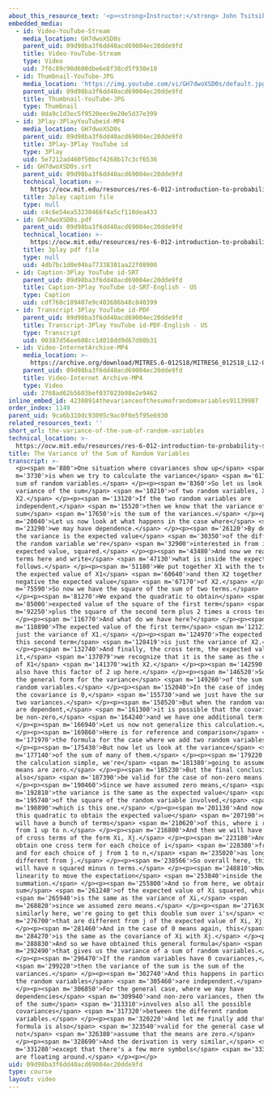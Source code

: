 ```yaml
---
about_this_resource_text: '<p><strong>Instructor:</strong> John Tsitsiklis</p>'
embedded_media:
  - id: Video-YouTube-Stream
    media_location: GH7dwoXSD0s
    parent_uid: 09d98ba3f6dd40acd69004ec20dde9fd
    title: Video-YouTube-Stream
    type: Video
    uid: 7f6c89c90d600dbe6e8f38cd5f930e10
  - id: Thumbnail-YouTube-JPG
    media_location: 'https://img.youtube.com/vi/GH7dwoXSD0s/default.jpg'
    parent_uid: 09d98ba3f6dd40acd69004ec20dde9fd
    title: Thumbnail-YouTube-JPG
    type: Thumbnail
    uid: 8da9c1d3ec5f9520eec9e20e5d37e399
  - id: 3Play-3PlayYouTubeid-MP4
    media_location: GH7dwoXSD0s
    parent_uid: 09d98ba3f6dd40acd69004ec20dde9fd
    title: 3Play-3Play YouTube id
    type: 3Play
    uid: 5e7212ad460f50bcf4268b17c3cf6536
  - id: GH7dwoXSD0s.srt
    parent_uid: 09d98ba3f6dd40acd69004ec20dde9fd
    technical_location: >-
      https://ocw.mit.edu/resources/res-6-012-introduction-to-probability-spring-2018/part-i-the-fundamentals/the-variance-of-the-sum-of-random-variables/GH7dwoXSD0s.srt
    title: 3play caption file
    type: null
    uid: c4c6e54ea53230466f4a5cf110dea433
  - id: GH7dwoXSD0s.pdf
    parent_uid: 09d98ba3f6dd40acd69004ec20dde9fd
    technical_location: >-
      https://ocw.mit.edu/resources/res-6-012-introduction-to-probability-spring-2018/part-i-the-fundamentals/the-variance-of-the-sum-of-random-variables/GH7dwoXSD0s.pdf
    title: 3play pdf file
    type: null
    uid: 4db7bc1d0e94ba77338301aa22f08900
  - id: Caption-3Play YouTube id-SRT
    parent_uid: 09d98ba3f6dd40acd69004ec20dde9fd
    title: Caption-3Play YouTube id-SRT-English - US
    type: Caption
    uid: cdf760c189407e9c403686b48c840399
  - id: Transcript-3Play YouTube id-PDF
    parent_uid: 09d98ba3f6dd40acd69004ec20dde9fd
    title: Transcript-3Play YouTube id-PDF-English - US
    type: Transcript
    uid: 00387d56ee608cc1d018dd9d67d88b31
  - id: Video-InternetArchive-MP4
    media_location: >-
      https://archive.org/download/MITRES.6-012S18/MITRES6_012S18_L12-07_300k.mp4
    parent_uid: 09d98ba3f6dd40acd69004ec20dde9fd
    title: Video-Internet Archive-MP4
    type: Video
    uid: 2768ad62b5603bef037023b98e2e9462
inline_embed_id: 42308914thevarianceofthesumofrandomvariables91139987
order_index: 1149
parent_uid: 9ca6b310dc93095c9ac0f0e5f95e6930
related_resources_text: ''
short_url: the-variance-of-the-sum-of-random-variables
technical_location: >-
  https://ocw.mit.edu/resources/res-6-012-introduction-to-probability-spring-2018/part-i-the-fundamentals/the-variance-of-the-sum-of-random-variables
title: The Variance of the Sum of Random Variables
transcript: >-
  <p><span m='880'>One situation where covariances show up</span> <span
  m='3730'>is when we try to calculate the variance</span> <span m='6110'>of a
  sum of random variables.</span> </p><p><span m='8360'>So let us look at the
  variance of the sum</span> <span m='10210'>of two random variables, X1 and
  X2.</span> </p><p><span m='13120'>If the two random variables are
  independent,</span> <span m='15520'>then we know that the variance of the
  sum</span> <span m='17650'>is the sum of the variances.</span> </p><p><span
  m='20040'>Let us now look at what happens in the case where</span> <span
  m='23290'>we may have dependence.</span> </p><p><span m='26120'>By definition,
  the variance is the expected value</span> <span m='30350'>of the difference of
  the random variable we're</span> <span m='32900'>interested in from its
  expected value, squared.</span> </p><p><span m='43480'>And now we rearrange
  terms here and write</span> <span m='47130'>what is inside the expectation as
  follows.</span> </p><p><span m='51180'>We put together X1 with the term minus
  the expected value of X1</span> <span m='60640'>and then X2 together with
  negative the expected value</span> <span m='67170'>of X2.</span> </p><p><span
  m='75590'>So now we have the square of the sum of two terms.</span>
  </p><p><span m='81270'>We expand the quadratic to obtain</span> <span
  m='85000'>expected value of the square of the first term</span> <span
  m='92250'>plus the square of the second term plus 2 times a cross term.</span>
  </p><p><span m='116770'>And what do we have here?</span> </p><p><span
  m='118890'>The expected value of the first term</span> <span m='121210'>is
  just the variance of X1.</span> </p><p><span m='124970'>The expected value of
  this second term</span> <span m='128419'>is just the variance of X2.</span>
  </p><p><span m='132740'>And finally, the cross term, the expected value of
  it,</span> <span m='137079'>we recognize that it is the same as the covariance
  of X1</span> <span m='141370'>with X2.</span> </p><p><span m='142590'>And we
  also have this factor of 2 up here.</span> </p><p><span m='146520'>So this is
  the general form for the variance</span> <span m='149260'>of the sum of two
  random variables.</span> </p><p><span m='152040'>In the case of independence,
  the covariance is 0,</span> <span m='155730'>and we just have the sum of the
  two variances.</span> </p><p><span m='158520'>But when the random variables
  are dependent,</span> <span m='161300'>it is possible that the covariance will
  be non-zero,</span> <span m='164240'>and we have one additional term.</span>
  </p><p><span m='166940'>Let us now not generalize this calculation.</span>
  </p><p><span m='169860'>Here is for reference and comparison</span> <span
  m='171970'>the formula for the case where we add two random variables.</span>
  </p><p><span m='175430'>But now let us look at the variance</span> <span
  m='177140'>of the sum of many of them.</span> </p><p><span m='179220'>To keep
  the calculation simple, we're</span> <span m='181380'>going to assume that the
  means are zero.</span> </p><p><span m='185230'>But the final conclusion will
  also</span> <span m='187390'>be valid for the case of non-zero means.</span>
  </p><p><span m='190460'>Since we have assumed zero means,</span> <span
  m='192810'>the variance is the same as the expected value</span> <span
  m='195740'>of the square of the random variable involved,</span> <span
  m='198890'>which is this one.</span> </p><p><span m='201130'>And now we expand
  this quadratic to obtain the expected value</span> <span m='207190'>of: we
  will have a bunch of terms</span> <span m='210620'>of this, where i ranges
  from 1 up to n.</span> </p><p><span m='216800'>And then we will have a bunch
  of cross terms of the form Xi, Xj.</span> </p><p><span m='223180'>And we
  obtain one cross term for each choice of i</span> <span m='228380'>from 1 to n
  and for each choice of j from 1 to n,</span> <span m='235020'>as long as i is
  different from j.</span> </p><p><span m='238566'>So overall here, this sum
  will have n squared minus n terms.</span> </p><p><span m='248810'>Now, we use
  linearity to move the expectation</span> <span m='253840'>inside the
  summation.</span> </p><p><span m='255800'>And so from here, we obtain the
  sum</span> <span m='261240'>of the expected value of Xi squared, which</span>
  <span m='265940'>is the same as the variance of Xi,</span> <span
  m='268820'>since we assumed zero means.</span> </p><p><span m='271630'>And
  similarly here, we're going to get this double sum over i's</span> <span
  m='276700'>that are different from j of the expected value of Xi, Xj.</span>
  </p><p><span m='281460'>And in the case of 0 means again, this</span> <span
  m='284270'>is the same as the covariance of Xi with Xj.</span> </p><p><span
  m='288830'>And so we have obtained this general formula</span> <span
  m='292490'>that gives us the variance of a sum of random variables.</span>
  </p><p><span m='296470'>If the random variables have 0 covariances,</span>
  <span m='299220'>then the variance of the sum is the sum of the
  variances.</span> </p><p><span m='302740'>And this happens in particular when
  the random variables</span> <span m='305460'>are independent.</span>
  </p><p><span m='306850'>For the general case, where we may have
  dependencies</span> <span m='309940'>and non-zero variances, then the variance
  of the sum</span> <span m='313310'>involves also all the possible
  covariances</span> <span m='317320'>between the different random
  variables.</span> </p><p><span m='320220'>And let me finally add that this
  formula is also</span> <span m='323540'>valid for the general case where we do
  not</span> <span m='326380'>assume that the means are zero.</span>
  </p><p><span m='328690'>And the derivation is very similar,</span> <span
  m='331280'>except that there's a few more symbols</span> <span m='333300'>that
  are floating around.</span> </p><p></p>
uid: 09d98ba3f6dd40acd69004ec20dde9fd
type: course
layout: video
---
```

